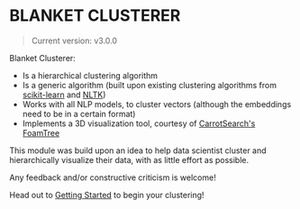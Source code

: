 # BLANKET CLUSTERER
> Current version: v3.0.0

Blanket Clusterer:
-   Is a hierarchical clustering algorithm
- Is a generic algorithm (built upon existing clustering algorithms
  from [scikit-learn](https://scikit-learn.org/stable/)
  and [NLTK](https://www.nltk.org/))
- Works with all NLP models, to cluster vectors (although the embeddings need to be in a certain format)
- Implements a 3D visualization tool, courtesy
  of [CarrotSearch's](https://carrotsearch.com/) [FoamTree](https://get.carrotsearch.com/foamtree/demo/)

This module was build upon an idea to help data scientist cluster and hierarchically visualize their data, with as
little effort as possible.

Any feedback and/or constructive criticism is welcome!

Head out to [Getting Started](getting-started/quick-start.md) to begin your clustering!